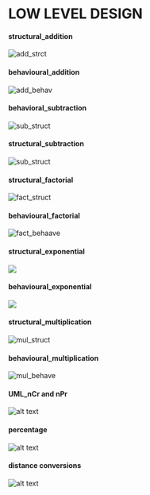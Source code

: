 # LOW LEVEL DESIGN

#### structural_addition
![add_strct](https://github.com/99003518/Team2_calciapp/blob/main/Calculator%20Application/2.Design/LLD/LL_01_structural.png)

#### behavioural_addition
![add_behav](https://github.com/99003518/Team2_calciapp/blob/main/Calculator%20Application/2.Design/LLD/LL_01%20behaviour.png)

#### behavioral_subtraction
![sub_struct](https://github.com/99003518/Team2_calciapp/blob/main/Calculator%20Application/2.Design/LLD/LL_02%20behavioral.png)

#### structural_subtraction
![sub_struct](https://github.com/99003518/Team2_calciapp/blob/main/Calculator%20Application/2.Design/LLD/LL_02%20structural(subtraction).png)

#### structural_factorial
![fact_struct](https://github.com/99003518/Team2_calciapp/blob/main/Calculator%20Application/2.Design/LLD/LL_06_Structural.png)

#### behavioural_factorial
![fact_behaave](https://github.com/99003518/Team2_calciapp/blob/main/Calculator%20Application/2.Design/LLD/LL_06_behavioural.png)

#### structural_exponential
![](https://github.com/99003518/Team2_calciapp/blob/main/Calculator%20Application/2.Design/LLD/ExponentialstructuralDiagram.png)
#### behavioural_exponential
![](https://github.com/99003518/Team2_calciapp/blob/main/Calculator%20Application/2.Design/LLD/ExponentialBehaviouralDiagram.png)

#### structural_multiplication
![mul_struct](https://github.com/99003518/Team2_calciapp/blob/main/Calculator%20Application/2.Design/LLD/Struct_mul.png)

#### behavioural_multiplication
![mul_behave](https://github.com/99003518/Team2_calciapp/blob/main/Calculator%20Application/2.Design/LLD/behavioral_mul.png)

#### UML_nCr and nPr
![alt text](https://github.com/99003518/Team2_calciapp/blob/main/Calculator%20Application/2.Design/LLD/UML%20Diagrams%20for%20nPr%20and%20nCr%20functions.jpg)

#### percentage
![alt text](https://github.com/99003518/Team2_calciapp/blob/main/Calculator%20Application/2.Design/LLD/Low%20level%20design%20-%20percentage.png)

#### distance conversions
![alt text](https://github.com/99003518/Team2_calciapp/blob/main/Calculator%20Application/2.Design/LLD/UML(Modulo%20Division%20%26%20Distance%20Conversion).jpg)
